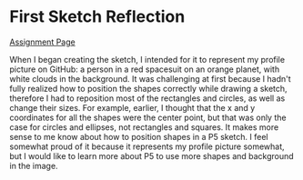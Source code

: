 # First Sketch Reflection

[Assignment Page](https://avenues.instructure.com/courses/7407/assignments/119412)

When I began creating the sketch, I intended for it to represent my profile picture on GitHub: a person in a red spacesuit on an orange planet, with white clouds in the background. It was challenging at first because I hadn't fully realized how to position the shapes correctly while drawing a sketch, therefore I had to reposition most of the rectangles and circles, as well as change their sizes. For example, earlier, I thought that the x and y coordinates for all the shapes were the center point, but that was only the case for circles and ellipses, not rectangles and squares. It makes more sense to me know about how to position shapes in a P5 sketch. I feel somewhat proud of it because it represents my profile picture somewhat, but I would like to learn more about P5 to use more shapes and background in the image.
